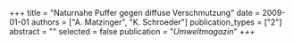 +++
title = "Naturnahe Puffer gegen diffuse Verschmutzung"
date = 2009-01-01
authors = ["A. Matzinger", "K. Schroeder"]
publication_types = ["2"]
abstract = ""
selected = false
publication = "*Umweltmagazin*"
+++

